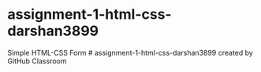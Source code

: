 # assignment-1-html-css-darshan3899
Simple HTML-CSS Form #
assignment-1-html-css-darshan3899 created by GitHub Classroom
